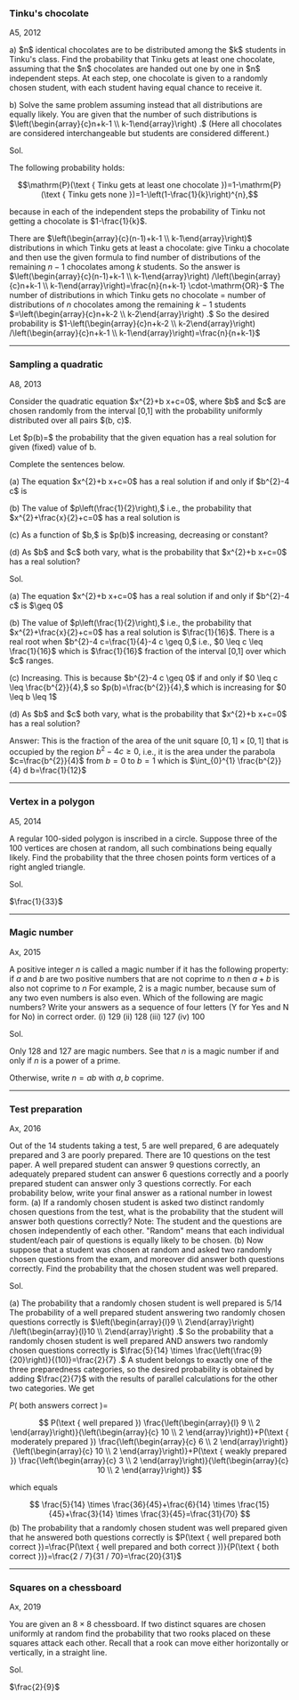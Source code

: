 ### Tinku's chocolate

A5, 2012

<p>
a) $n$ identical chocolates are to be distributed among the $k$ students in Tinku's class. Find the probability that Tinku gets at least one chocolate, assuming that the $n$ chocolates are handed out one by one in $n$ independent steps. At each step, one chocolate is given to a randomly chosen student, with each student having equal chance to receive it.
</p>

<p>
b) Solve the same problem assuming instead that all distributions are equally likely. You are given that the number of such distributions is $\left(\begin{array}{c}n+k-1 \\ k-1\end{array}\right) .$ (Here all chocolates are considered interchangeable but students are considered different.)
</p>

Sol.

The following probability holds:

$$\mathrm{P}(\text { Tinku gets at least one chocolate })=1-\mathrm{P}(\text { Tinku gets none })=1-\left(1-\frac{1}{k}\right)^{n},$$

because in each of the independent steps the probability of Tinku not getting a chocolate is $1-\frac{1}{k}$.


There are $\left(\begin{array}{c}(n-1)+k-1 \\ k-1\end{array}\right)$ distributions in which Tinku gets at least a chocolate: give Tinku a chocolate and then use the given formula to find number of distributions of the remaining $n-1$ chocolates among $k$ students. So the answer is $\left(\begin{array}{c}(n-1)+k-1 \\ k-1\end{array}\right) /\left(\begin{array}{c}n+k-1 \\ k-1\end{array}\right)=\frac{n}{n+k-1} \cdot-\mathrm{OR}-$
The number of distributions in which Tinku gets no chocolate $=$ number of distributions of $n$ chocolates among the remaining $k-1$ students $=\left(\begin{array}{c}n+k-2 \\ k-2\end{array}\right) .$ So the desired probability is $1-\left(\begin{array}{c}n+k-2 \\ k-2\end{array}\right) /\left(\begin{array}{c}n+k-1 \\ k-1\end{array}\right)=\frac{n}{n+k-1}$

---


### Sampling a quadratic

A8, 2013

<p>
Consider the quadratic equation $x^{2}+b x+c=0$, where $b$ and $c$ are chosen randomly from the interval [0,1] with the
probability uniformly distributed over all pairs $(b, c)$.
</p>

<p>
Let $p(b)=$ the probability that the given equation has a real solution for given (fixed) value of b.
</p>

<p>
Complete the sentences below.
</p>

<p>
(a) The equation $x^{2}+b x+c=0$ has a real solution if and only if $b^{2}-4 c$ is
</p>

<p>
(b) The value of $p\left(\frac{1}{2}\right),$ i.e., the probability that $x^{2}+\frac{x}{2}+c=0$ has a real solution is
</p>

<p>
(c) As a function of $b,$ is $p(b)$ increasing, decreasing or constant?
</p>

<p>
(d) As $b$ and $c$ both vary, what is the probability that $x^{2}+b x+c=0$ has a real solution?
</p>

Sol.

<p>
(a) The equation $x^{2}+b x+c=0$ has a real solution if and only if $b^{2}-4 c$ is $\geq 0$
</p>

<p>
(b) The value of $p\left(\frac{1}{2}\right),$ i.e., the probability that $x^{2}+\frac{x}{2}+c=0$ has a real solution is $\frac{1}{16}$.
There is a real root when $b^{2}-4 c=\frac{1}{4}-4 c \geq 0,$ i.e., $0 \leq c \leq \frac{1}{16}$ which is $\frac{1}{16}$
fraction of the interval [0,1] over which $c$ ranges.
</p>


<p>
(c) Increasing. This is because $b^{2}-4 c \geq 0$ if and only if $0 \leq c \leq \frac{b^{2}}{4},$ so $p(b)=\frac{b^{2}}{4},$
 which is increasing for $0 \leq b \leq 1$
</p>

<p>
(d) As $b$ and $c$ both vary, what is the probability that $x^{2}+b x+c=0$ has a real solution?
</p>

Answer: This is the fraction of the area of the unit square $[0,1] \times[0,1]$ that is occupied by the region $b^{2}-4 c \geq 0,$ i.e., it is the area under the parabola $c=\frac{b^{2}}{4}$ from $b=0$ to $b=1$ which is $\int_{0}^{1} \frac{b^{2}}{4} d b=\frac{1}{12}$

---

### Vertex in a polygon

A5, 2014

A regular 100-sided polygon is inscribed in a circle. Suppose three of the 100 vertices are chosen at random, all such combinations being equally likely. Find the probability that the three chosen points form vertices of a right angled triangle.

Sol.

$\frac{1}{33}$

---


### Magic number

Ax, 2015


A positive integer $n$ is called a magic number if it has the following property: if $a$ and $b$ are two positive numbers that are not coprime to $n$ then $a+b$ is also not coprime to $n$ For example, 2 is a magic number, because sum of any two even numbers is also even. Which of the following are magic numbers? Write your answers as a sequence of four letters (Y for Yes and N for No) in correct order.
(i) 129
(ii) 128
(iii) 127
(iv) 100

Sol.

Only 128 and 127 are magic numbers. See that $n$ is a magic number if and only if $n$ is a power of a prime.

Otherwise, write $n=a b$ with $a, b$ coprime.

---

### Test preparation

Ax, 2016

Out of the 14 students taking a test, 5 are well prepared, 6 are adequately prepared and 3 are poorly prepared. There are 10 questions on the test paper. A well prepared student can answer 9 questions correctly, an adequately prepared student can answer 6 questions correctly and a poorly prepared student can answer only 3 questions correctly.
For each probability below, write your final answer as a rational number in lowest form.
(a) If a randomly chosen student is asked two distinct randomly chosen questions from the test, what is the probability that the student will answer both questions correctly?
Note: The student and the questions are chosen independently of each other. "Random" means that each individual student/each pair of questions is equally likely to be chosen.
(b) Now suppose that a student was chosen at random and asked two randomly chosen questions from the exam, and moreover did answer both questions correctly. Find the probability that the chosen student was well prepared.

Sol.

(a) The probability that a randomly chosen student is well prepared is $5 / 14$ The probability of a well prepared student answering two randomly chosen questions correctly is $\left(\begin{array}{l}9 \\ 2\end{array}\right) /\left(\begin{array}{l}10 \\ 2\end{array}\right) .$ So the probability that a randomly chosen student is well prepared AND answers two randomly chosen questions correctly is $\frac{5}{14} \times \frac{\left(\frac{9}{20}\right)}{(10)}=\frac{2}{7} .$ A student belongs to exactly one of the three preparedness categories, so the desired probability is obtained by adding $\frac{2}{7}$ with the results of parallel calculations for the other two categories. We get

$P(\text { both answers correct })=$

$$
P(\text { well prepared }) \frac{\left(\begin{array}{l}
9 \\
2
\end{array}\right)}{\left(\begin{array}{c}
10 \\
2
\end{array}\right)}+P(\text { moderately prepared }) \frac{\left(\begin{array}{c}
6 \\
2
\end{array}\right)}{\left(\begin{array}{c}
10 \\
2
\end{array}\right)}+P(\text { weakly prepared }) \frac{\left(\begin{array}{c}
3 \\
2
\end{array}\right)}{\left(\begin{array}{c}
10 \\
2
\end{array}\right)}
$$

which equals

$$
\frac{5}{14} \times \frac{36}{45}+\frac{6}{14} \times \frac{15}{45}+\frac{3}{14} \times \frac{3}{45}=\frac{31}{70}
$$
(b) The probability that a randomly chosen student was well prepared given that he answered both questions correctly is
$P(\text { well prepared both correct })=\frac{P(\text { well prepared and both correct })}{P(\text { both correct })}=\frac{2 / 7}{31 / 70}=\frac{20}{31}$

---

### Squares on a chessboard

Ax, 2019

You are given an $8 \times 8$ chessboard. If two distinct squares are chosen uniformly at random find the probability that two rooks placed on these squares attack each other. Recall that a rook can move either horizontally or vertically, in a straight line.

Sol.

$\frac{2}{9}$





